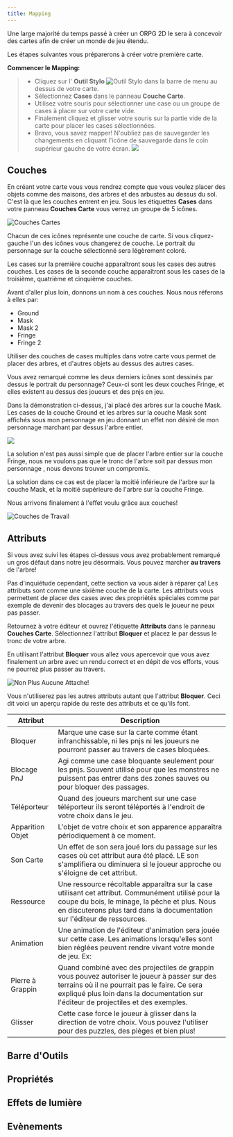 ```yaml
---
title: Mapping
---
```



Une large majorité du temps passé à créer un ORPG 2D le sera à concevoir des cartes afin de créer un monde de jeu étendu.

Les étapes suivantes vous préparerons à créer votre première carte.

**Commencer le Mapping:**
>- Cliquez sur l' **Outil Stylo** ![Outil Stylo](https://www.ascensiongamedev.com/resources/filehost/a20847da4a43f52234ccda97b1125a88.png) dans la barre de menu au dessus de votre carte.
>- Sélectionnez **Cases** dans le panneau **Couche Carte**.
>- Utilisez votre souris pour sélectionner une case ou un groupe de cases à placer sur votre carte vide. <a href="http://www.ascensiongamedev.com/resources/filehost/03856cde2da1c67f07b0123b90b6b0dc.gif" data-lity><i class="fa fa-play-circle"></i></a>
>- Finalement cliquez et glisser votre souris sur la partie vide de la carte pour placer les cases sélectionnées. <a href="http://www.ascensiongamedev.com/resources/filehost/03856cde2da1c67f07b0123b90b6b0dc.gif" data-lity><i class="fa fa-play-circle"></i></a>
>- Bravo, vous savez mapper! N'oubliez pas de sauvegarder les changements en cliquant l'icône de sauvegarde dans le coin supérieur gauche de votre écran. ![](https://www.ascensiongamedev.com/resources/filehost/7f974a7fc91ef6666e3211c8622fe088.png)

## Couches
En créant votre carte vous vous rendrez compte que vous voulez placer des objets comme des maisons, des arbres et des arbustes au dessus du sol. C'est là que les couches entrent en jeu. Sous les étiquettes **Cases** dans votre panneau **Couches Carte** vous verrez un groupe de 5 icônes.

![Couches Cartes](https://www.ascensiongamedev.com/resources/filehost/e96fbf144210c97ebdd679bfac49e06a.png)

Chacun de ces icônes représente une couche de carte. Si vous cliquez-gauche l'un des icônes vous changerez de couche. Le portrait du personnage sur la couche sélectionné sera légèrement coloré.

Les cases sur la première couche apparaîtront sous les cases des autres couches. Les cases de la seconde couche apparaîtront sous les cases de la troisième, quatrième et cinquième couches.

Avant d'aller plus loin, donnons un nom à ces couches. Nous nous réferons à elles par:
- Ground
- Mask
- Mask 2
- Fringe
- Fringe 2

Utiliser des couches de cases multiples dans votre carte vous permet de placer des arbres, et d'autres objets au dessus des autres cases. <a href="http://www.ascensiongamedev.com/resources/filehost/1b0126badf74d9bcdd0fd115e476c106.gif" data-lity><i class="fa fa-play-circle"></i></a>

Vous avez remarqué comme les deux derniers icônes sont dessinés par dessus le portrait du personnage? Ceux-ci sont les deux couches Fringe, et elles existent au dessus des joueurs et des pnjs en jeu.

Dans la démonstration ci-dessus, j'ai placé des arbres sur la couche Mask. Les cases de la couche Ground et les arbres sur la couche Mask sont affichés sous mon personnage en jeu donnant un effet non désiré de mon personnage marchant par dessus l'arbre entier.

![](https://www.ascensiongamedev.com/resources/filehost/5db4fbdae4be4fe060651bb3849d2300.gif)

La solution n'est pas aussi simple que de placer l'arbre entier sur la couche Fringe, nous ne voulons pas que le tronc de l'arbre soit par dessus mon personnage <a href="http://www.ascensiongamedev.com/resources/filehost/6814ea253162f66d65bae1012f9ca605.gif" data-lity><i class="fa fa-play-circle"></i></a>, nous devons trouver un compromis.

La solution dans ce cas est de placer la moitié inférieure de l'arbre sur la couche Mask, et la moitié supérieure de l'arbre sur la couche Fringe. <a href="http://www.ascensiongamedev.com/resources/filehost/be935bfd755be1bf55ed9ec34e989949.gif" data-lity><i class="fa fa-play-circle"></i></a>

Nous arrivons finalement à l'effet voulu grâce aux couches!

![Couches de Travail](https://www.ascensiongamedev.com/resources/filehost/6c2d4d1d52fd65145f5e44271b3b1bd1.gif)

## Attributs
Si vous avez suivi les étapes ci-dessus vous avez probablement remarqué un gros défaut dans notre jeu désormais. Vous pouvez marcher **au travers** de l'arbre! <a href="http://www.ascensiongamedev.com/resources/filehost/194f6d759286418f42910c9aafca0962.gif" data-lity><i class="fa fa-play-circle"></i></a>

Pas d'inquiétude cependant, cette section va vous aider à réparer ça! Les attributs sont comme une sixième couche de la carte. Les attributs vous permettent de placer des cases avec des propriétés spéciales comme par exemple de devenir des blocages au travers des quels le joueur ne peux pas passer.

Retournez à votre éditeur et ouvrez l'étiquette **Attributs** dans le panneau **Couches Carte**. Sélectionnez l'attribut **Bloquer** et placez le par dessus le tronc de votre arbre. <a href="http://www.ascensiongamedev.com/resources/filehost/60984ce488de64b42ddec0bed012cb52.gif" data-lity><i class="fa fa-play-circle"></i></a>

En utilisant l'attribut **Bloquer** vous allez vous apercevoir que vous avez finalement un arbre avec un rendu correct et en dépit de vos efforts, vous ne pourrez plus passer au travers.

![Non Plus Aucune Attache!](https://www.ascensiongamedev.com/resources/filehost/8ae4ea6cfdb97b1f7e1cf0efa4d1677a.gif)

Vous n'utiliserez pas les autres attributs autant que l'attribut **Bloquer**. Ceci dit voici un aperçu rapide du reste des attributs et ce qu'ils font.

|Attribut|Description|
| ------------ | ------------ |
|Bloquer| Marque une case sur la carte comme étant infranchissable, ni les pnjs ni les joueurs ne pourront passer au travers de cases bloquées.|
|Blocage PnJ|Agi comme une case bloquante seulement pour les pnjs. Souvent utilisé pour que les monstres ne puissent pas entrer dans des zones sauves ou pour bloquer des passages.|
|Téléporteur|Quand des joueurs marchent sur une case téléporteur ils seront téléportés à l'endroit de votre choix dans le jeu.|
|Apparition Objet|L'objet de votre choix et son apparence apparaîtra périodiquement à ce moment.|
|Son Carte|Un effet de son sera joué lors du passage sur les cases où cet attribut aura été placé. LE son s'amplifiera ou diminuera si le joueur approche ou s'éloigne de cet attribut.|
|Ressource|Une ressource récoltable apparaîtra sur la case utilisant cet attribut. Communément utilisé pour la coupe du bois, le minage, la pêche et plus. Nous en discuterons plus tard dans la documentation sur l'éditeur de ressources.|
|Animation|Une animation de l'éditeur d'animation sera jouée sur cette case. Les animations lorsqu'elles sont bien réglées peuvent rendre vivant votre monde de jeu. Ex: <a href="https://www.freemmorpgmaker.com/wp-content/uploads/2017/10/windmill.gif" data-lity><i class="fa fa-play-circle"></i></a>|
|Pierre à Grappin|Quand combiné avec des projectiles de grappin vous pouvez autoriser le joueur à passer sur des terrains où il ne pourrait pas le faire. Ce sera expliqué plus loin dans la documentation sur l'éditeur de projectiles et des exemples.|
|Glisser|Cette case force le joueur à glisser dans la direction de votre choix. Vous pouvez l'utiliser pour des puzzles, des pièges et bien plus!|

## Barre d'Outils

## Propriétés

## Effets de lumière

## Evènements
